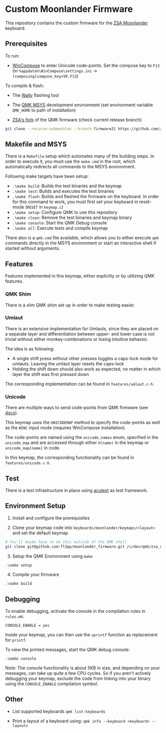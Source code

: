# Custom Moonlander Firmware

This repository contains the custom firmware for the
[ZSA Moonlander](https://www.zsa.io/moonlander/) keyboard.

## Prerequisites

To run:

- [WinCompose](http://wincompose.info/) to enter Unicode code-points. Set
  the compose key to `F13` (in `%appdata%\WinCompose\settings.ini` ->
  `[composing]compose_key=VK.F13`)

To compile & flash:

- The [Wally](https://ergodox-ez.com/pages/wally) flashing tool

- The [QMK MSYS](https://msys.qmk.fm/) development environment (set
  environment variable `QMK_HOME` to path of installation)

- [ZSA's fork](https://github.com/zsa/qmk_firmware) of the QMK firmware (check current release branch)

``` bash
git clone --recurse-submodules --branch firmware21 https://github.com/zsa/qmk_firmware zsa_qmk_firmware
```

## Makefile and MSYS

There is a `Makefile` setup which automates many of the building steps. In
order to execute it, you must use the `make.cmd` in the root, which
automatically redirects all commands to the MSYS environment.

Following make targets have been setup:

- `.\make build`: Builds the test binaries and the keymap
- `.\make test`: Builds and executes the test binaries
- `.\make flash`: Builds and flashed the firmware on the keyboard. In order
  for this command to work, you must first set your keyboard in reset-mode
  (`RESET` in `keymap.c`)
- `.\make setup`: Configure QMK to use this repository
- `.\make clean`: Remove the test binaries and keymap binary
- `.\make console`: Start the QMK Debug console
- `.\make all`: Execute tests and compile keymap

There also is a `qmk.cmd` file available, which allows you to either execute
`qmk` commands directly in the MSYS environment or start an interactive
shell if started without arguments.

## Features

Features implemented in this keymap, either explicitly or by utilizing QMK
features.

### QMK Shim

There is a slim QMK shim set up in order to make testing easier.

### Umlaut

There is an extensive implementation for Umlauts, since they are placed on a
separate layer and differentiation between upper- and lower case is not
trivial without either monkey-combinations or losing intuitive behavior.

The idea is as following:

- A single shift press without other presses toggles a caps-lock mode for
  umlauts. Leaving the umlaut layer resets the caps-lock
- Holding the shift down should also work as expected, no matter in which
  layer the shift was first pressed down

The corresponding implementation can be found in `features/umlaut.c-h`.

### Unicode

There are multiple ways to send code-points from QMK firmware (see
[docs](https://docs.qmk.fm/#/feature_unicode)).

This keymap uses the `UNICODEMAP` method to specify the code-points as well
as the `WINC` input mode (requires WinCompose installation).

The code-points are named using the `unicode_names` enum, specified in the
`unicode_map` and are accessed through either `X(name)` in the keymap or
`unicode_map[name]` in code.

In this keymap, the corresponding functionality can be found in
`features/unicode.c-h`.

## Test

There is a test infrastructure in place using
[acutest](https://github.com/mity/acutest) as test framework.

## Environment Setup

1. Install and configure the prerequisites

2. Clone your keymap code into `keyboards/moonlander/keymaps/<layout>` and
   set the default keymap

``` bash
# You'll maybe have to do this outside of the QMK shell
git clone git@github.com:fl3pp/moonlander_firmware.git /c/dev/qmk/zsa_qmk_firmware/keyboards/moonlander/keymaps/fl3pp
```

3. Setup the QMK Environment using `make`

``` bash
.\make setup
```

4. Compile your firmware

``` bash
.\make build
```

## Debugging

To enable debugging, activate the console in the compilation rules in
`rules.mk`:

```
CONSOLE_ENABLE = yes
```

Inside your keymap, you can then use the `uprintf` function as replacement
for `printf`.

To view the printed messages, start the QMK debug console:

```
.\make console
```

Note: The console functionality is about 5KB in size, and depending on your
messages, can take up quite a few CPU cycles. So if you aren't actively
debugging your keymap, exclude the code from linking into your binary using
the `CONSOLE_ENABLE` compilation symbol.

## Other

- List supported keyboards
  `qmk list-keyboards`

- Print a layout of a keyboard using:
  `qmk info --keyboard <keyboard> --layouts`

